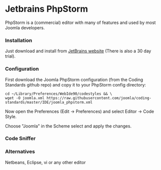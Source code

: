 # Jetbrains PhpStorm

PhpStorm  is a (commercial) editor with many of features and used by most Joomla developers.

### Installation

Just download and install from [JetBrains website](https://www.jetbrains.com/phpstorm/) (There is also a 30 day trial).

### Configuration

First download the Joomla PhpStorm configuration (from the Coding Standards github repo) and copy it to your PhpStorm config directory:

```
cd ~/Library/Preferences/WebIde90/codestyles && \ 
wget -O joomla.xml https://raw.githubusercontent.com/joomla/coding-standards/master/IDE/joomla_phpstorm.xml
```

Now open the Preferences (Edit -> Preferences) and select Editor -> Code Style.

Choose "Joomla" in the Scheme select and apply the changes.

### Code Sniffer




### Alternatives

Netbeans, Eclipse, vi or any other editor